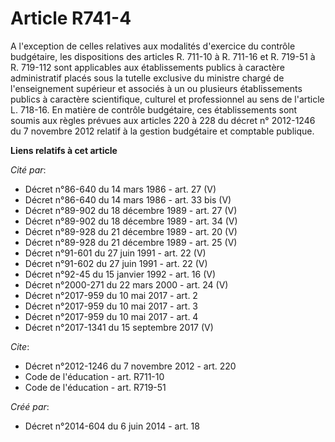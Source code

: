 # Article R741-4

A l'exception de celles relatives aux modalités d'exercice du contrôle budgétaire, les dispositions des articles R. 711-10 à
R. 711-16 et R. 719-51 à R. 719-112 sont applicables aux établissements publics à caractère administratif placés sous la
tutelle exclusive du ministre chargé de l'enseignement supérieur et associés à un ou plusieurs établissements publics à
caractère scientifique, culturel et professionnel au sens de l'article L. 718-16. En matière de contrôle budgétaire, ces
établissements sont soumis aux règles prévues aux articles 220 à 228 du décret n° 2012-1246 du 7 novembre 2012 relatif à la
gestion budgétaire et comptable publique.

**Liens relatifs à cet article**

_Cité par_:

  - Décret n°86-640 du 14 mars 1986 - art. 27 (V)
  - Décret n°86-640 du 14 mars 1986 - art. 33 bis (V)
  - Décret n°89-902 du 18 décembre 1989 - art. 27 (V)
  - Décret n°89-902 du 18 décembre 1989 - art. 34 (V)
  - Décret n°89-928 du 21 décembre 1989 - art. 20 (V)
  - Décret n°89-928 du 21 décembre 1989 - art. 25 (V)
  - Décret n°91-601 du 27 juin 1991 - art. 22 (V)
  - Décret n°91-602 du 27 juin 1991 - art. 22 (V)
  - Décret n°92-45 du 15 janvier 1992 - art. 16 (V)
  - Décret n°2000-271 du 22 mars 2000 - art. 24 (V)
  - Décret n°2017-959 du 10 mai 2017 - art. 2
  - Décret n°2017-959 du 10 mai 2017 - art. 3
  - Décret n°2017-959 du 10 mai 2017 - art. 4
  - Décret n°2017-1341 du 15 septembre 2017 (V)

_Cite_:

  - Décret n°2012-1246 du 7 novembre 2012 - art. 220
  - Code de l'éducation - art. R711-10
  - Code de l'éducation - art. R719-51

_Créé par_:

  - Décret n°2014-604 du 6 juin 2014 - art. 18
